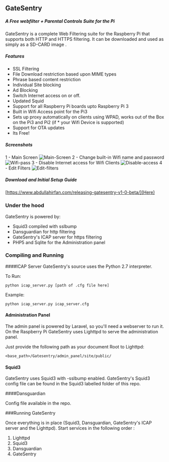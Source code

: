 
## GateSentry
##### *A Free webfilter + Parental Controls Suite for the Pi*




GateSentry is a complete Web Filtering suite for the Raspberry Pi that supports both HTTP and HTTPS filtering. It can be downloaded and used as simply as a SD-CARD image .

##### Features
* SSL Filtering
* File Download restriction based upon MIME types
* Phrase based content restriction
* Individual Site blocking
* Ad Blocking
* Switch Internet access on or off.
* Updated Squid
* Support for all Raspberry Pi boards upto Raspberry Pi 3
* Built in Wifi Access point for the Pi3
* Sets up proxy automatically on clients using WPAD, works out of the Box on the Pi3 and Pi2 (if * your Wifi Device is supported)
* Support for OTA updates
* Its Free!

##### Screenshots
1  - Main Screen
![Main-Screen](http://i.imgur.com/oB5FiBL.png)
2  - Change built-in Wifi name and password
![Wifi-pass](http://i.imgur.com/sE4ev7c.png)
3 - Disable Internet access for Wifi Clients
![Disable-access](http://i.imgur.com/DNYDmrG.png)
4 - Edit Filters
![Edit-filters](http://i.imgur.com/8XyoPJs.png)

##### Download and Initial Setup Guide

[https://www.abdullahirfan.com/releasing-gatesentry-v1-0-beta/](Here)


### Under the hood
GateSentry is powered by:
* Squid3 compiled with sslbump
* Dansguardian for http filtering 
* GateSentry's ICAP server for https filtering
* PHP5 and Sqlite for the Administration panel

### Compiling and Running

####ICAP Server
GateSentry's source uses the Python 2.7 interpreter.

To Run:

`python icap_server.py [path of .cfg file here]`

Example:

`python icap_server.py icap_server.cfg`

#### Administration Panel

The admin panel is powered by Laravel, so you'll need a webserver to run it. On the Raspberry Pi  GateSentry uses Lighttpd to serve the administration panel.

Just provide the following path as your document Root to Lighttpd:

 `<base_path>/Gatesentry/admin_panel/site/public/`

#### Squid3 

 GateSentry uses Squid3 with -sslbump enabled. GateSentry's Squid3 config file can be found in the Squid3 labelled folder of this repo.

####Dansguardian

 Config file available in the repo. 

###Running GateSentry

Once everything is in place (Squid3, Dansguardian, GateSentry's ICAP server and the Lighttpd). Start services in the following order :

 1. Lighttpd
 2. Squid3
 3. Dansguardian
 4. GateSentry



